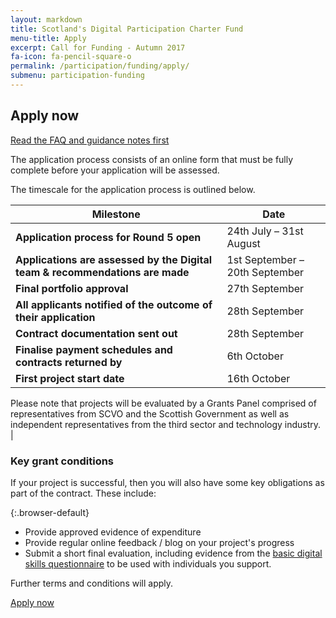 ```yaml
---
layout: markdown
title: Scotland's Digital Participation Charter Fund
menu-title: Apply
excerpt: Call for Funding - Autumn 2017
fa-icon: fa-pencil-square-o
permalink: /participation/funding/apply/
submenu: participation-funding
---
```


## Apply now

<a href="/participation/funding/faq/" class="btn btn-primary blue darken-4 white-text">Read the FAQ and guidance notes first</a>

The application process consists of an online form that must be fully complete before your application will be assessed.

The timescale for the application process is outlined below.

| Milestone | Date |
|-----------|------|
| **Application process for Round 5 open** | 24th July – 31st August |
| **Applications are assessed by the Digital team & recommendations are made** | 1st September – 20th September |
| **Final portfolio approval** | 27th September |
| **All applicants notified of the outcome of their application** | 28th September |
| **Contract documentation sent out** | 28th September |
| **Finalise payment schedules and contracts returned by** | 6th October |
| **First project start date** | 16th October |

Please note that projects will be evaluated by a Grants Panel comprised of representatives from SCVO and the Scottish Government as well as independent representatives from the third sector and technology industry. |

### Key grant conditions

If your project is successful, then you will also have some key obligations as part of the contract. These include:

{:.browser-default}
* Provide approved evidence of expenditure
* Provide regular online feedback / blog on your project's progress
* Submit a short final evaluation, including evidence from the [basic digital skills questionnaire](/participation/basic-digital-skills/questionnaire) to be used with individuals you support.

Further terms and conditions will apply.

<div class="section headingless">
    <a href="/participation/funding/application-form/" class="btn btn-primary blue darken-4 white-text right">
        <i class="fa fa-pull-right fa-pencil"></i>
        Apply now
    </a>
</div>
